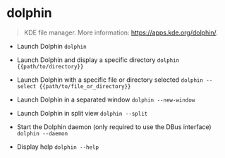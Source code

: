 # dolphin
> KDE file manager.
> More information: <https://apps.kde.org/dolphin/>.

- Launch Dolphin
`dolphin`

- Launch Dolphin and display a specific directory
`dolphin {{path/to/directory}}`

- Launch Dolphin with a specific file or directory selected
`dolphin --select {{path/to/file_or_directory}}`

- Launch Dolphin in a separated window
`dolphin --new-window`

- Launch Dolphin in split view
`dolphin --split`

- Start the Dolphin daemon (only required to use the DBus interface)
`dolphin --daemon`

- Display help
`dolphin --help`
